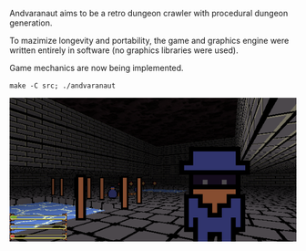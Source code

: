 Andvaranaut aims to be a retro dungeon crawler with procedural dungeon generation.

To mazimize longevity and portability, the game and graphics engine
were written entirely in software (no graphics libraries were used).

Game mechanics are now being implemented.

    make -C src; ./andvaranaut

![Screenshot](screenshots/2018-02-17-143059_600x300_scrot.png)
